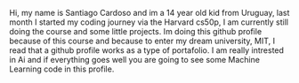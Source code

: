 Hi, my name is Santiago Cardoso and im a 14 year old kid from Uruguay, last month I started my coding journey via the Harvard cs50p, I am currently still doing the course and some little projects. Im doing this github profile because of this course and because to enter my dream university, MIT, I read that a github profile works as a type of portafolio. I am really intrested in Ai and if everything goes well you are going to see some Machine Learning code in this profile.
